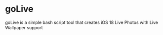 # goLive
goLive is a simple bash script tool that creates iOS 18 Live Photos with Live Wallpaper support
